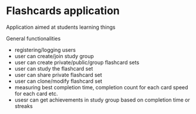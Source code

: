 # Flashcards application

Application aimed at students learning things

General functionalities

- registering/logging users
- user can create/join study group
- user can create private/public/group flashcard sets
- user can study the flashcard set
- user can share private flashcard set
- user can clone/modify flashcard set
- measuring best completion time, completion count for each card speed for each card etc.
- usesr can get achievements in study group based on completion time or streaks
